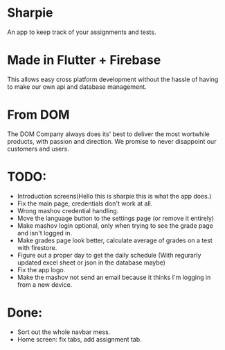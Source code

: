 # Sharpie
An app to keep track of your assignments and tests.

# Made in Flutter + Firebase
This allows easy cross platform development without the hassle of having to make
our own api and database management.

# From DOM
The DOM Company always does its' best to deliver the most wortwhile products, with passion and direction.
We promise to never disappoint our customers and users.

# TODO:

* Introduction screens(Hello this is sharpie this is what the app does.)
* Fix the main page, credentials don't work at all.
* Wrong mashov credential handling.
* Move the language button to the settings page (or remove it entirely)
* Make mashov login optional, only when trying to see the grade page and isn't logged in.
* Make grades page look better, calculate average of grades on a test with firestore.
* Figure out a proper day to get the daily schedule (With regurarly updated excel sheet or json in the database maybe)
* Fix the app logo.
* Make the mashov not send an email because it thinks I'm logging in from a new device.

# Done: 

* Sort out the whole navbar mess.
* Home screen: fix tabs, add assignment tab. 


